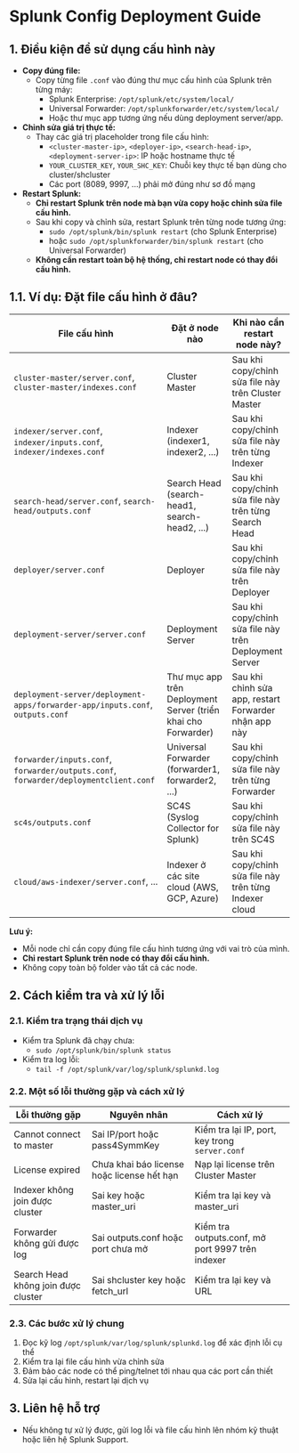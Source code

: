 # Splunk Config Deployment Guide

## 1. Điều kiện để sử dụng cấu hình này

- **Copy đúng file:**
  - Copy từng file `.conf` vào đúng thư mục cấu hình của Splunk trên từng máy:
    - Splunk Enterprise: `/opt/splunk/etc/system/local/`
    - Universal Forwarder: `/opt/splunkforwarder/etc/system/local/`
    - Hoặc thư mục app tương ứng nếu dùng deployment server/app.
- **Chỉnh sửa giá trị thực tế:**
  - Thay các giá trị placeholder trong file cấu hình:
    - `<cluster-master-ip>`, `<deployer-ip>`, `<search-head-ip>`, `<deployment-server-ip>`: IP hoặc hostname thực tế
    - `YOUR_CLUSTER_KEY`, `YOUR_SHC_KEY`: Chuỗi key thực tế bạn dùng cho cluster/shcluster
    - Các port (8089, 9997, ...) phải mở đúng như sơ đồ mạng
- **Restart Splunk:**
  - **Chỉ restart Splunk trên node mà bạn vừa copy hoặc chỉnh sửa file cấu hình.**
  - Sau khi copy và chỉnh sửa, restart Splunk trên từng node tương ứng:
    - `sudo /opt/splunk/bin/splunk restart` (cho Splunk Enterprise)
    - hoặc `sudo /opt/splunkforwarder/bin/splunk restart` (cho Universal Forwarder)
  - **Không cần restart toàn bộ hệ thống, chỉ restart node có thay đổi cấu hình.**

## 1.1. Ví dụ: Đặt file cấu hình ở đâu?

| File cấu hình                                                                        | Đặt ở node nào                                                | Khi nào cần restart node này?                           |
| ------------------------------------------------------------------------------------ | ------------------------------------------------------------- | ------------------------------------------------------- |
| `cluster-master/server.conf`, `cluster-master/indexes.conf`                          | Cluster Master                                                | Sau khi copy/chỉnh sửa file này trên Cluster Master     |
| `indexer/server.conf`, `indexer/inputs.conf`, `indexer/indexes.conf`                 | Indexer (indexer1, indexer2, ...)                             | Sau khi copy/chỉnh sửa file này trên từng Indexer       |
| `search-head/server.conf`, `search-head/outputs.conf`                                | Search Head (search-head1, search-head2, ...)                 | Sau khi copy/chỉnh sửa file này trên từng Search Head   |
| `deployer/server.conf`                                                               | Deployer                                                      | Sau khi copy/chỉnh sửa file này trên Deployer           |
| `deployment-server/server.conf`                                                      | Deployment Server                                             | Sau khi copy/chỉnh sửa file này trên Deployment Server  |
| `deployment-server/deployment-apps/forwarder-app/inputs.conf`, `outputs.conf`        | Thư mục app trên Deployment Server (triển khai cho Forwarder) | Sau khi chỉnh sửa app, restart Forwarder nhận app này   |
| `forwarder/inputs.conf`, `forwarder/outputs.conf`, `forwarder/deploymentclient.conf` | Universal Forwarder (forwarder1, forwarder2, ...)             | Sau khi copy/chỉnh sửa file này trên từng Forwarder     |
| `sc4s/outputs.conf`                                                                  | SC4S (Syslog Collector for Splunk)                            | Sau khi copy/chỉnh sửa file này trên SC4S               |
| `cloud/aws-indexer/server.conf`, ...                                                 | Indexer ở các site cloud (AWS, GCP, Azure)                    | Sau khi copy/chỉnh sửa file này trên từng Indexer cloud |

**Lưu ý:**

- Mỗi node chỉ cần copy đúng file cấu hình tương ứng với vai trò của mình.
- **Chỉ restart Splunk trên node có thay đổi cấu hình.**
- Không copy toàn bộ folder vào tất cả các node.

## 2. Cách kiểm tra và xử lý lỗi

### 2.1. Kiểm tra trạng thái dịch vụ

- Kiểm tra Splunk đã chạy chưa:
  - `sudo /opt/splunk/bin/splunk status`
- Kiểm tra log lỗi:
  - `tail -f /opt/splunk/var/log/splunk/splunkd.log`

### 2.2. Một số lỗi thường gặp và cách xử lý

| Lỗi thường gặp                      | Nguyên nhân                                | Cách xử lý                                       |
| ----------------------------------- | ------------------------------------------ | ------------------------------------------------ |
| Cannot connect to master            | Sai IP/port hoặc pass4SymmKey              | Kiểm tra lại IP, port, key trong `server.conf`   |
| License expired                     | Chưa khai báo license hoặc license hết hạn | Nạp lại license trên Cluster Master              |
| Indexer không join được cluster     | Sai key hoặc master_uri                    | Kiểm tra lại key và master_uri                   |
| Forwarder không gửi được log        | Sai outputs.conf hoặc port chưa mở         | Kiểm tra outputs.conf, mở port 9997 trên indexer |
| Search Head không join được cluster | Sai shcluster key hoặc fetch_url           | Kiểm tra lại key và URL                          |

### 2.3. Các bước xử lý chung

1. Đọc kỹ log `/opt/splunk/var/log/splunk/splunkd.log` để xác định lỗi cụ thể
2. Kiểm tra lại file cấu hình vừa chỉnh sửa
3. Đảm bảo các node có thể ping/telnet tới nhau qua các port cần thiết
4. Sửa lại cấu hình, restart lại dịch vụ

## 3. Liên hệ hỗ trợ

- Nếu không tự xử lý được, gửi log lỗi và file cấu hình lên nhóm kỹ thuật hoặc liên hệ Splunk Support.
